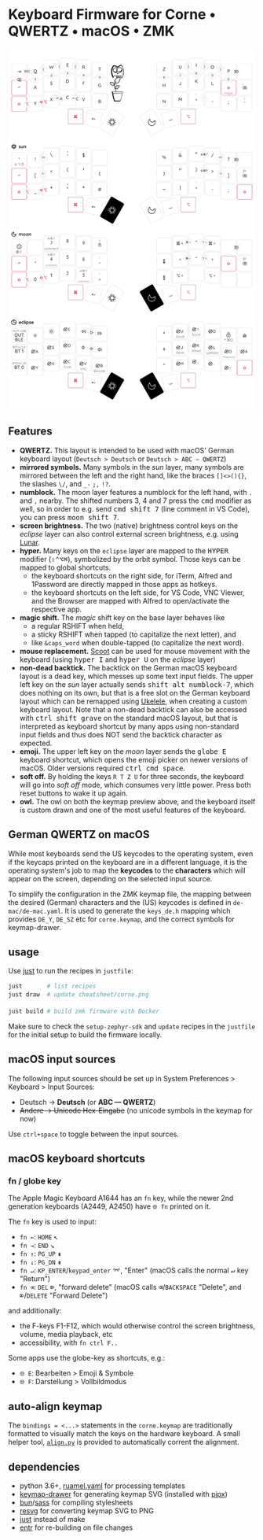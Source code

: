 # Keyboard Firmware for Corne • QWERTZ • macOS • ZMK

![layout](cheatsheet/corne.png)


## Features

- **QWERTZ.** This layout is intended to be used with macOS' German keyboard layout (`Deutsch > Deutsch` or `Deutsch > ABC — QWERTZ`)
- **mirrored symbols.** Many symbols in the _sun_ layer, many symbols are mirrored between the left and the right hand, like the braces `[]<>(){}`, the slashes `\/`, and `_-` `;,` `!?`.
- **numblock.** The moon layer features a numblock for the left hand, with `.` and `,` nearby. The shifted numbers 3, 4 and 7 press the <kbd>cmd</kbd> modifier as well, so in order to e.g. send <kbd>cmd shift 7</kbd> (line comment in VS Code), you can press <kbd>moon shift 7</kbd>.
- **screen brightness.** The two (native) brightness control keys on the _eclipse_ layer can also control external screen brightness, e.g. using [Lunar](https://lunar.fyi/).
- **hyper.** Many keys on the `eclipse` layer are mapped to the <kbd>HYPER</kbd> modifier (<kbd>⇧⌃⌥⌘</kbd>), symbolized by the orbit symbol. Those keys can be mapped to global shortcuts.
   - the keyboard shortcuts on the right side, for iTerm, Alfred and 1Password are directly mapped in those apps as hotkeys.
   - the keyboard shortcuts on the left side, for VS Code, VNC Viewer, and the Browser are mapped with Alfred to open/activate the respective app.
- **magic shift.** The _magic_ shift key on the base layer behaves like
   - a regular RSHIFT when held,
   - a sticky RSHIFT when tapped (to capitalize the next letter), and
   - like `&caps_word` when double-tapped (to capitalize the next word).
- **mouse replacement.** [Scoot](https://github.com/mjrusso/scoot) can be used for mouse movement with the keyboard (using <kbd>hyper I</kbd> and <kbd>hyper U</kbd> on the _eclipse_ layer)
- **non-dead backtick.** The backtick on the German macOS keyboard layout is a dead key, which messes up some text input fields. The upper left key on the _sun_ layer actually sends <kbd>shift alt numblock-7</kbd>, which does nothing on its own, but that is a free slot on the German keyboard layout which can be remapped using [Ukelele](https://software.sil.org/ukelele/), when creating a custom keyboard layout. Note that a non-dead backtick can also be accessed with <kbd>ctrl shift grave</kbd> on the standard macOS layout, but that is interpreted as keyboard shortcut by many apps using non-standard input fields and thus does NOT send the backtick character as expected.
- **emoji.** The upper left key on the _moon_ layer sends the <kbd>globe E</kbd> keyboard shortcut, which opens the emoji picker on newer versions of macOS. Older versions required <kbd>ctrl cmd space</kbd>.
- **soft off.** By holding the keys `R T Z U` for three seconds, the keyboard will go into _soft off_ mode, which consumes very little power. Press both reset buttons to wake it up again. 
- **owl.** The owl on both the keymap preview above, and the keyboard itself is custom drawn and one of the most useful features of the keyboard.


## German QWERTZ on macOS

While most keyboards send the US keycodes to the operating system, even if the keycaps printed on the keyboard are in a different language, it is the operating system's job to map the **keycodes** to the **characters** which will appear on the screen, depending on the selected input source.

To simplify the configuration in the ZMK keymap file, the mapping between the desired (German) characters and the (US) keycodes is defined in `de-mac/de-mac.yaml`. It is used to generate the `keys_de.h` mapping which provides `DE_Y`, `DE_SZ` etc for `corne.keymap`, and the correct symbols for keymap-drawer.


## usage

Use [just](https://github.com/casey/just) to run the recipes in `justfile`:

``` bash
just       # list recipes
just draw  # update cheatsheet/corne.png

just build # build zmk firmware with Docker
```

Make sure to check the `setup-zephyr-sdk` and `update` recipes in the `justfile` for the initial setup to build the firmware locally.

## macOS input sources

The following input sources should be set up in System Preferences > Keyboard > Input Sources:

- Deutsch → **Deutsch** (or **ABC — QWERTZ**)
- ~~Andere → Unicode Hex-Eingabe~~ (no unicode symbols in the keymap for now)

Use `ctrl+space` to toggle between the input sources.


## macOS keyboard shortcuts

### fn / globe key

The Apple Magic Keyboard A1644 has an `fn` key, while the newer 2nd generation keyboards (A2449, A2450) have `🌐 fn` printed on it.

The `fn` key is used to input:

- `fn ←`: `HOME` <kbd>↖</kbd>
- `fn →`: `END` <kbd>↘</kbd>
- `fn ↑`: `PG_UP` <kbd>⇞</kbd>
- `fn ↓`: `PG_DN` <kbd>⇟</kbd>
- `fn ↵`: `KP_ENTER`/`keypad_enter` <kbd>⌤</kbd>, "Enter" (macOS calls the normal <kbd>↵</kbd> key "Return") 
- `fn ⌫`: `DEL` <kbd>⌦</kbd>, "forward delete" (macOS calls <kbd>⌫</kbd>/`BACKSPACE` "Delete", and <kbd>⌦</kbd>/`DELETE` "Forward Delete")

and additionally:

- the F-keys F1-F12, which would otherwise control the screen brightness, volume, media playback, etc
- accessibility, with `fn ctrl F..`

Some apps use the globe-key as shortcuts, e.g.:

- `🌐 E`: Bearbeiten > Emoji & Symbole
- `🌐 F`: Darstellung > Vollbildmodus


## auto-align keymap

The `bindings = <...>`  statements in the `corne.keymap` are traditionally formatted to visually match the keys on the hardware keyboard. A small helper tool, [`align.py`](align.py) is provided to automatically corrent the alignment.


## dependencies

- python 3.6+, [ruamel.yaml](https://pypi.org/project/ruamel.yaml/) for processing templates
- [keymap-drawer](https://github.com/caksoylar/keymap-drawer) for generating keymap SVG (installed with [pipx](https://github.com/pypa/pipx))
- [bun](https://bun.sh)/[sass](https://www.npmjs.com/package/sass) for compiling stylesheets
- [resvg](https://github.com/RazrFalcon/resvg) for converting keymap SVG to PNG
- [just](https://github.com/casey/just) instead of make
- [entr](https://eradman.com/entrproject/) for re-building on file changes


